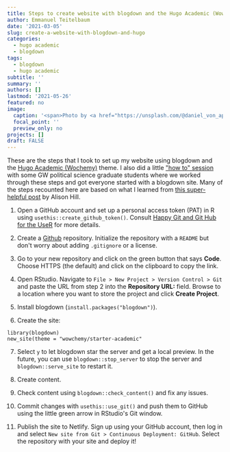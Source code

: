 ```yaml
---
title: Steps to create website with blogdown and the Hugo Academic (Wowchemy) theme
author: Emmanuel Teitelbaum
date: '2021-03-05'
slug: create-a-website-with-blogdown-and-hugo
categories:
  - hugo academic
  - blogdown
tags:
  - blogdown
  - hugo academic
subtitle: ''
summary: ''
authors: []
lastmod: '2021-05-26' 
featured: no
image:
  caption: '<span>Photo by <a href="https://unsplash.com/@daniel_von_appen?utm_source=unsplash&amp;utm_medium=referral&amp;utm_content=creditCopyText">Daniel von Appen</a> on <a href="https://unsplash.com/s/photos/steps?utm_source=unsplash&amp;utm_medium=referral&amp;utm_content=creditCopyText">Unsplash</a></span>'
  focal_point: ''
  preview_only: no
projects: []
draft: FALSE
---
```


These are the steps that I took to set up my website using blogdown and the [Hugo Academic (Wochemy)](https://wowchemy.com/) theme. I also did a little ["how to" session](https://www.youtube.com/watch?v=BHpkLJieXPE) with some GW political science graduate students where we worked through these steps and got everyone started with a blogdown site. Many of the steps recounted here are based on what I learned from [this super-helpful post](https://alison.rbind.io/blog/2020-12-new-year-new-blogdown/) by Alison Hill. 

1. Open a GitHub account and set up a personal access token (PAT) in R using `usethis::create_github_token()`. Consult [Happy Git and Git Hub for the UseR](https://happygitwithr.com/) for more details. 

2. Create a [Github](https://github.com/) repository. Initialize the repository with a `README` but don't worry about adding `.gitignore` or a license. 

3. Go to your new repository and click on the green button that says **Code**. Choose HTTPS (the default) and click on the clipboard to copy the link. 

4. Open RStudio. Navigate to `File > New Project > Version Control > Git` and paste the URL from step 2 into the **Repository URL:** field. Browse to a location where you want to store the project and click **Create Project**. 

5. Install blogdown (`install.packages("blogdown")`).

6. Create the site: 

```
library(blogdown)
new_site(theme = "wowchemy/starter-academic"
```

7. Select `y` to let blogdown star the server and get a local preview. In the future, you can use `blogdown::stop_server` to stop the server and `blogdown::serve_site` to restart it.  

8. Create content. 

9. Check content using `blogdown::check_content()` and fix any issues. 

10. Commit changes with `usethis::use_git()` and push them to GitHub using the little green arrow in RStudio's Git window.

11. Publish the site to Netlify. Sign up using your GitHub account, then log in and select `New site from Git > Continuous Deployment: GitHub`. Select the repository with your site and deploy it! 
